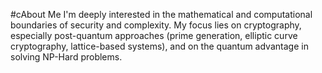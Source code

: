 #cAbout Me
I'm deeply interested in the mathematical and computational boundaries of security and complexity. My focus lies on cryptography, especially post-quantum approaches (prime generation, elliptic curve cryptography, lattice-based systems), and on the quantum advantage in solving NP-Hard problems.


